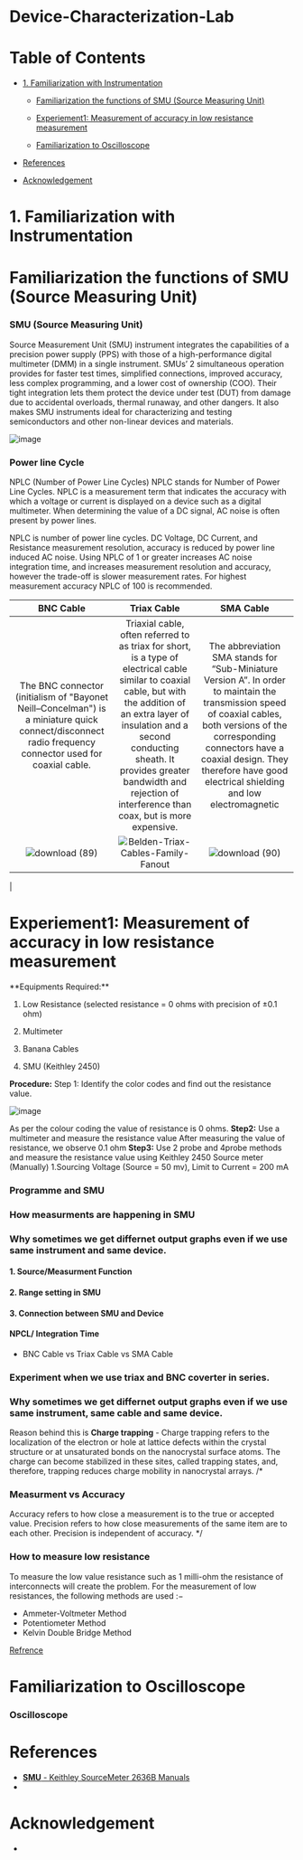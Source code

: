 # Device-Characterization-Lab

# Table of Contents
<div class="toc">
  <ul>
    <li><a href="#header-1">1. Familiarization with Instrumentation</a></li>
	<ul>
        <li><a href="#header-1_1">Familiarization the functions of SMU (Source Measuring Unit)</a></li>
      </ul>
      <ul>
        <li><a href="#header-1_2">Experiement1: Measurement of accuracy in low resistance measurement</a></li>
      </ul>
      <ul>
        <li><a href="#header-1_3">Familiarization to Oscilloscope</a></li>
      </ul>
	  </ul>
	  
	
</div>
<div class="toc">
  <ul>
    <li><a href="#header-6">References</a></li>
  </ul>
</div>

<div class="toc">
  <ul>
    <li><a href="#header-7">Acknowledgement</a></li>
  </ul>
</div>

# <h1 id="header-1">1. Familiarization with Instrumentation</h1> 
## <h1 id="header-1_1">Familiarization the functions of SMU (Source Measuring Unit)</h1> 
### SMU (Source Measuring Unit)
Source Measurement Unit (SMU) instrument integrates the capabilities of a precision power supply (PPS) with those of a high-performance digital multimeter (DMM) in a single instrument.
SMUs’ 2 simultaneous operation provides for faster test times, simplified connections, improved accuracy, less complex programming, and a lower cost of ownership (COO). Their tight integration lets them protect the device under test (DUT) from damage due to accidental overloads, thermal runaway, and other dangers. It also makes SMU instruments ideal for characterizing and testing semiconductors and other non-linear devices and materials.


![image](https://user-images.githubusercontent.com/120498080/211479161-ec3d1c5f-1b96-4431-9d65-f25286392091.png)

### Power line Cycle
NPLC (Number of Power Line Cycles) NPLC stands for Number of Power Line Cycles. NPLC is a measurement term that indicates the accuracy with which a voltage or current is displayed on a device such as a digital multimeter. When determining the value of a DC signal, AC noise is often present by power lines.

NPLC is number of power line cycles.  DC Voltage, DC Current, and Resistance measurement resolution, accuracy is reduced by power line induced AC noise.  Using NPLC of 1 or greater increases AC noise integration time, and increases measurement resolution and accuracy, however the trade-off is slower measurement rates.  For highest measurement accuracy NPLC of 100 is recommended.


| BNC Cable | Triax Cable | SMA Cable |
|:----------:|:-------------------:|:---------------------:|
| The BNC connector (initialism of "Bayonet Neill–Concelman") is a miniature quick connect/disconnect radio frequency connector used for coaxial cable. | Triaxial cable, often referred to as triax for short, is a type of electrical cable similar to coaxial cable, but with the addition of an extra layer of insulation and a second conducting sheath. It provides greater bandwidth and rejection of interference than coax, but is more expensive. | The abbreviation SMA stands for “Sub-Miniature Version A”. In order to maintain the transmission speed of coaxial cables, both versions of the corresponding connectors have a coaxial design. They therefore have good electrical shielding and low electromagnetic |
|![download (89)](https://user-images.githubusercontent.com/120498080/210628269-9c35f866-2aaf-4dc9-9df3-059afdc9676e.jpeg)|![Belden-Triax-Cables-Family-Fanout](https://user-images.githubusercontent.com/120498080/210628528-e8cf3cb5-8a50-48e1-bc87-28370a057a6b.jpg)|![download (90)](https://user-images.githubusercontent.com/120498080/210628760-f5d77605-e7d7-4be8-bcf5-56107b89d6d6.jpeg)
|

<h1 id="header-1_2">Experiement1: Measurement of accuracy in low resistance measurement</h1> 
**Equipments Required:**

1.	Low Resistance (selected resistance = 0 ohms with precision of ±0.1 ohm)

2.	Multimeter

3.	Banana Cables

4.	SMU (Keithley 2450)

**Procedure:**
Step 1: Identify the color codes and find out the resistance value.


 ![image](https://user-images.githubusercontent.com/120498080/211479456-7f3024a3-a3fc-4f6d-8cdd-6abd2ec06ad8.png)

As per the colour coding the value of resistance is 0 ohms.
**Step2:** Use a multimeter and measure the resistance value 
After measuring the value of resistance, we observe 0.1 ohm 
**Step3:** Use 2 probe and 4probe methods and measure the resistance value using Keithley 2450 Source meter (Manually)
1.Sourcing Voltage (Source = 50 mv), Limit to Current = 200 mA


### Programme and SMU

### How measurments are happening in  SMU

### Why sometimes we get differnet output graphs even if we use same instrument and same device.
#### 1. Source/Measurment Function 
#### 2. Range setting in SMU
#### 3. Connection between SMU and Device
#### NPCL/ Integration Time 
- BNC Cable vs Triax Cable vs SMA Cable 



### Experiment when we use triax and BNC coverter in series.


### Why sometimes we get differnet output graphs even if we use same instrument, same cable and same device.
Reason behind this is **Charge trapping** - Charge trapping refers to the localization of the electron or hole at lattice defects within the crystal structure or at unsaturated bonds on the nanocrystal surface atoms. The charge can become stabilized in these sites, called trapping states, and, therefore, trapping reduces charge mobility in nanocrystal arrays.
/*
### Measurment vs Accuracy
Accuracy refers to how close a measurement is to the true or accepted value. Precision refers to how close measurements of the same item are to each other. Precision is independent of accuracy.
*/


### How to measure low resistance 
To measure the low value resistance such as 1 milli-ohm the resistance of interconnects will create the problem.
For the measurement of low resistances, the following methods are used :−

- Ammeter-Voltmeter Method
- Potentiometer Method
- Kelvin Double Bridge Method

[Refrence](https://www.tutorialspoint.com/how-to-measure-low-resistances-resistance-measurement-methods)





## <h1 id="header-1_3">Familiarization to Oscilloscope</h1> 
### Oscilloscope






# <h1 id="header-6">References</h1>
- [**SMU** - Keithley SourceMeter 2636B Manuals](https://www.manualslib.com/products/Keithley-Sourcemeter-2636b-8711107.html)
- 
# <h1 id="header-7">Acknowledgement</h1>
- [](https://www.iith.ac.in/ee/naresh/)
